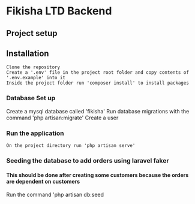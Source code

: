 # Fikisha LTD Backend 

## Project setup

## Installation
```
Clone the repository 
Create a '.env' file in the project root folder and copy contents of '.env.example' into it
Inside the project folder run 'composer install' to install packages

```
### Database Set up
Create a mysql database called 'fikisha'
Run database migrations with the command 'php artisan:migrate'
Create a user
### Run the application
```
On the project directory run 'php artisan serve'

```
### Seeding the database to add orders using laravel faker
#### This should be done after creating some customers because the orders are dependent on customers
Run the command 'php artisan db:seed


